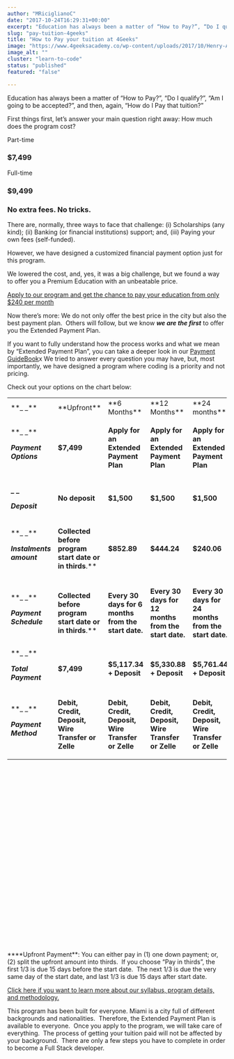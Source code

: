 ```yaml
---
author: "MRiciglianoC"
date: "2017-10-24T16:29:31+00:00"
excerpt: "Education has always been a matter of “How to Pay?”, “Do I qualify?”, Am I going to be accepted?”, and then, again “How do I Pay that tuition?”."
slug: "pay-tuition-4geeks"
title: "How to Pay your tuition at 4Geeks"
image: "https://www.4geeksacademy.co/wp-content/uploads/2017/10/Henry-Adams-said-.jpg"
image_alt: ""
cluster: "learn-to-code"
status: "published"
featured: "false"

---
```


Education has always been a matter of “How to Pay?”, “Do I qualify?”, “Am I going to be accepted?”, and then, again, “How do I Pay that tuition?”

First things first, let’s answer your main question right away: How much does the program cost?

Part-time
### $7,499

Full-time
### $9,499


### No extra fees. No tricks.


There are, normally, three ways to face that challenge: (i) Scholarships (any kind); (ii) Banking (or financial institutions) support; and, (iii) Paying your own fees (self-funded).

However, we have designed a customized financial payment option just for this program.

We lowered the cost, and, yes, it was a big challenge, but we found a way to offer you a Premium Education with an unbeatable price.

[Apply to our program and get the chance to pay your education from only $240 per month](/apply/)

Now there’s more: We do not only offer the best price in the city but also the best payment plan.  Others will follow, but we know _**we are the first**_ to offer you the Extended Payment Plan.

If you want to fully understand how the process works and what we mean by “Extended Payment Plan”, you can take a deeper look in our [Payment GuideBook](https://storage.googleapis.com/4geeks-academy-website/Material%20(PDF%20and%20Images)%20website/4GA%20Financial%20Guidebook.pdf)x We tried to answer every question you may have, but, most importantly, we have designed a program where coding is a priority and not pricing.

Check out your options on the chart below:


<table width="854" style="height: 1255px;" >
<tbody >
<tr >

<td width="86" >**_ _**
</td>

<td width="86" >**Upfront**
</td>

<td width="90" >**6 Months**
</td>

<td width="90" >**12 Months**
</td>

<td width="90" >**24 months**
</td>
</tr>
<tr >

<td width="86" >**_ _**


**_Payment Options_**



</td>

<td width="86" style="text-align: left;" >

**$7,499**
</td>

<td width="90" style="text-align: left;" >

**Apply for an Extended Payment Plan**

</td>

<td width="90" style="text-align: left;" > 

**Apply for an Extended Payment Plan**


</td>

<td width="90" style="text-align: left;" > 

**Apply for an Extended Payment Plan**


</td>
</tr>
<tr >

<td width="86" >


**_ _**




**_Deposit_**



</td>

<td width="86" >

**No deposit**
</td>

<td width="90" >

**$1,500**


</td>

<td width="90" >

**$1,500**


</td>

<td width="90" >

**$1,500**


</td>
</tr>
<tr >

<td width="86" >**_ _**

**_Instalments amount_**
</td>

<td width="86" >

**Collected before program start date or in thirds**.**


</td>

<td width="90" >

**$852.89**
</td>

<td width="90" >

**$444.24**
</td>

<td width="90" >

**$240.06**


</td>
</tr>
<tr >

<td width="86" >**_ _**

**_Payment Schedule_**
</td>

<td width="86" >

**Collected before program start date or in thirds**.**


</td>

<td width="90" >

**Every 30 days for 6 months from the start date.**
</td>

<td width="90" >

**Every 30 days for 12 months from the start date.**
</td>

<td width="90" >

**Every 30 days for 24 months from the start date.**


</td>
</tr>
<tr >

<td width="86" >**_ _**

**_Total Payment_**
</td>

<td width="86" >

**$7,499**
</td>

<td width="90" >

**$5,117.34 + Deposit**
</td>

<td width="90" >

**$5,330.88 + Deposit**
</td>

<td width="90" >

**$5,761.44 + Deposit**


</td>
</tr>
<tr >

<td width="86" style="text-align: left;" >**_ _**

**_Payment Method_**
</td>

<td width="86" style="text-align: left;" >

**Debit, Credit, Deposit, Wire Transfer or Zelle**
</td>

<td width="90" style="text-align: left;" >

**Debit, Credit, Deposit, Wire Transfer or Zelle**
</td>

<td width="90" style="text-align: left;" >

**Debit, Credit, Deposit, Wire Transfer or Zelle**
</td>

<td width="90" >







**Debit, Credit, Deposit, Wire Transfer or Zelle**



</td>
</tr>
</tbody>
</table>
****Upfront Payment**: You can either pay in (1) one down payment; or, (2) split the upfront amount into thirds.  If you choose “Pay in thirds”, the first 1/3 is due 15 days before the start date.  The next 1/3 is due the very same day of the start date, and last 1/3 is due 15 days after start date.


[Click here if you want to learn more about our syllabus, program details, and methodology.](/the-program/)


This program has been built for everyone. Miami is a city full of different backgrounds and nationalities.  Therefore, the Extended Payment Plan is available to everyone.  Once you apply to the program, we will take care of everything.  The process of getting your tuition paid will not be affected by your background.  There are only a few steps you have to complete in order to become a Full Stack developer.
